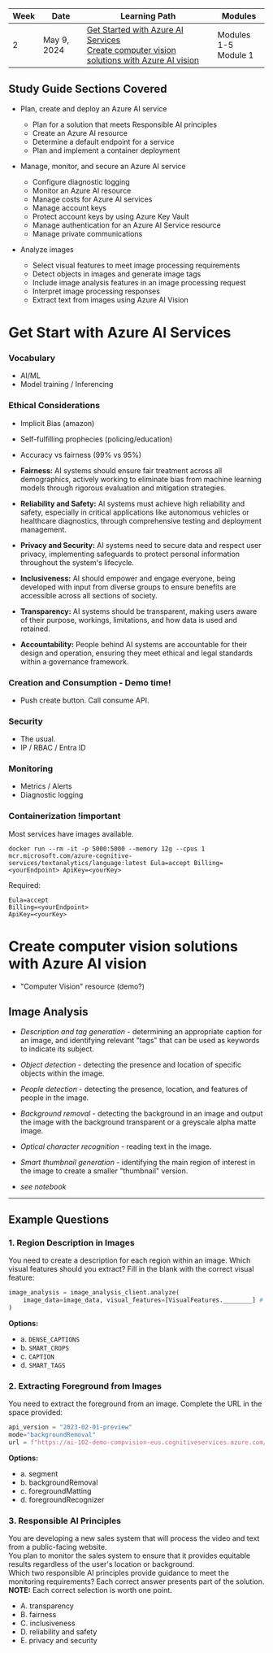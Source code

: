 

| Week | Date         | Learning Path                                                                                                                                                                               | Modules                         |
|------|--------------|---------------------------------------------------------------------------------------------------------------------------------------------------------------------------------------------|---------------------------------|
| 2    | May 9, 2024  | [Get Started with Azure AI Services](https://learn.microsoft.com/en-us/training/paths/get-started-azure-ai/) <br> [Create computer vision solutions with Azure AI vision](https://learn.microsoft.com/en-us/training/paths/create-computer-vision-solutions-azure-ai/) | Modules 1-5 <br> Module 1       |

## Study Guide Sections Covered 
* Plan, create and deploy an Azure AI service
    - Plan for a solution that meets Responsible AI principles
    - Create an Azure AI resource
    - Determine a default endpoint for a service
    - Plan and implement a container deployment

* Manage, monitor, and secure an Azure AI service
    - Configure diagnostic logging
    - Monitor an Azure AI resource
    - Manage costs for Azure AI services
    - Manage account keys
    - Protect account keys by using Azure Key Vault
    - Manage authentication for an Azure AI Service resource
    - Manage private communications

* Analyze images
    - Select visual features to meet image processing requirements
    - Detect objects in images and generate image tags
    - Include image analysis features in an image processing request
    - Interpret image processing responses
    - Extract text from images using Azure AI Vision



# Get Start with Azure AI Services

### Vocabulary

- AI/ML
- Model training / Inferencing

### Ethical Considerations

- Implicit Bias (amazon)
- Self-fulfilling prophecies (policing/education)
- Accuracy vs fairness (99% vs 95%)


- **Fairness:** AI systems should ensure fair treatment across all demographics, actively working to eliminate bias from machine learning models through rigorous evaluation and mitigation strategies.
  
- **Reliability and Safety:** AI systems must achieve high reliability and safety, especially in critical applications like autonomous vehicles or healthcare diagnostics, through comprehensive testing and deployment management.
  
- **Privacy and Security:** AI systems need to secure data and respect user privacy, implementing safeguards to protect personal information throughout the system's lifecycle.
  
- **Inclusiveness:** AI should empower and engage everyone, being developed with input from diverse groups to ensure benefits are accessible across all sections of society.
  
- **Transparency:** AI systems should be transparent, making users aware of their purpose, workings, limitations, and how data is used and retained.
  
- **Accountability:** People behind AI systems are accountable for their design and operation, ensuring they meet ethical and legal standards within a governance framework.

### Creation and Consumption - Demo time!

- Push create button. Call consume API.

### Security

- The usual. 
- IP / RBAC / Entra ID 

### Monitoring

- Metrics / Alerts
- Diagnostic logging

### Containerization !important

Most services have images available.

```shell
docker run --rm -it -p 5000:5000 --memory 12g --cpus 1 mcr.microsoft.com/azure-cognitive-services/textanalytics/language:latest Eula=accept Billing=<yourEndpoint> ApiKey=<yourKey>
```

Required: 
```
Eula=accept
Billing=<yourEndpoint>
ApiKey=<yourKey>
```

# Create computer vision solutions with Azure AI vision

- "Computer Vision" resource (demo?)

## Image Analysis

 - *Description and tag generation* - determining an appropriate caption for an image, and identifying relevant "tags" that can be used as keywords to indicate its subject.
 - *Object detection* - detecting the presence and location of specific objects within the image.
 - *People detection* - detecting the presence, location, and features of people in the image.
- *Background removal* - detecting the background in an image and output the image with the background transparent or a greyscale alpha matte image.
- *Optical character recognition* - reading text in the image.
- *Smart thumbnail generation* - identifying the main region of interest in the image to create a smaller "thumbnail" version.

- *see notebook*


---

## Example Questions

### 1. Region Description in Images
You need to create a description for each region within an image. Which visual features should you extract? Fill in the blank with the correct visual feature:

```python
image_analysis = image_analysis_client.analyze(
    image_data=image_data, visual_features=[VisualFeatures.________] # Fill in the blank
)
```
**Options:**
- a. `DENSE_CAPTIONS`
- b. `SMART_CROPS`
- c. `CAPTION`
- d. `SMART_TAGS`

### 2. Extracting Foreground from Images
You need to extract the foreground from an image. Complete the URL in the space provided:

```python
api_version = "2023-02-01-preview"
mode="backgroundRemoval"
url = f"https://ai-102-demo-compvision-eus.cognitiveservices.azure.com/computervision/imageanalysis:_________?api-version={api_version}&mode={mode}" # Complete the URL
```
**Options:**
- a. segment
- b. backgroundRemoval
- c. foregroundMatting
- d. foregroundRecognizer

### 3. Responsible AI Principles
You are developing a new sales system that will process the video and text from a public-facing website.  
You plan to monitor the sales system to ensure that it provides equitable results regardless of the user's location or background.  
Which two responsible AI principles provide guidance to meet the monitoring requirements? Each correct answer presents part of the solution.  
**NOTE:** Each correct selection is worth one point.

- A. transparency
- B. fairness
- C. inclusiveness
- D. reliability and safety
- E. privacy and security
